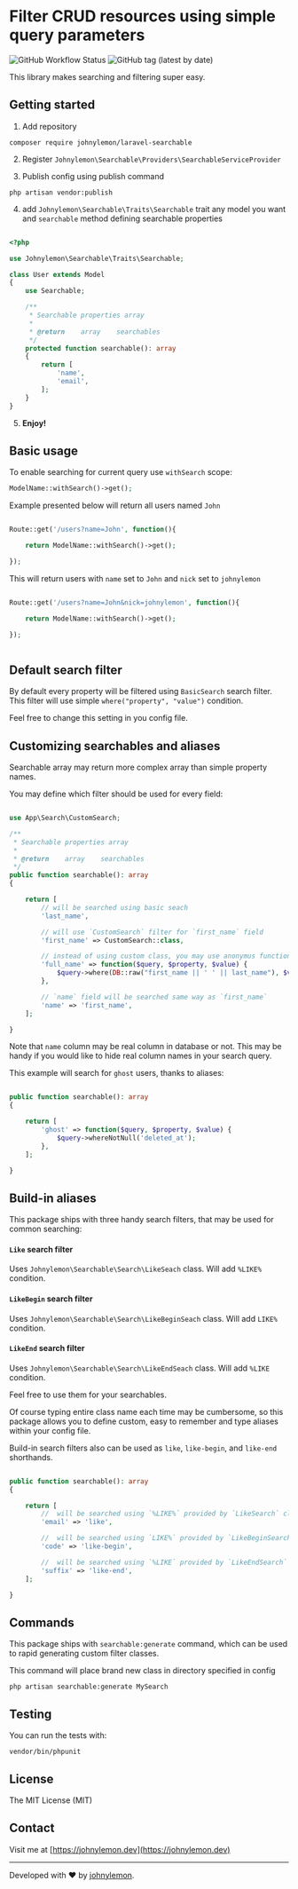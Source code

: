 # Filter CRUD resources using simple query parameters

![GitHub Workflow Status](https://img.shields.io/github/workflow/status/johnylemon/laravel-searchable/run-tests?label=tests)
![GitHub tag (latest by date)](https://img.shields.io/github/v/tag/johnylemon/laravel-searchable?label=release)

This library makes searching and filtering super easy.

## Getting started

 1. Add repository

```
composer require johnylemon/laravel-searchable
```
2. Register `Johnylemon\Searchable\Providers\SearchableServiceProvider`

3. Publish config using publish command

```
php artisan vendor:publish
```

4. add `Johnylemon\Searchable\Traits\Searchable` trait any model you want and `searchable` method defining searchable properties

```php

<?php

use Johnylemon\Searchable\Traits\Searchable;

class User extends Model
{
    use Searchable;

    /**
     * Searchable properties array
     *
     * @return    array    searchables
     */
    protected function searchable(): array
    {
        return [
            'name',
            'email',
        ];
    }
}

```

5. **Enjoy!**


## Basic usage

To enable searching for current query use `withSearch` scope:

```php
ModelName::withSearch()->get();
```

Example presented below will return all users named `John`

```php

Route::get('/users?name=John', function(){

    return ModelName::withSearch()->get();

});


```

This will return users with `name` set to `John` and `nick` set to `johnylemon`

```php

Route::get('/users?name=John&nick=johnylemon', function(){

    return ModelName::withSearch()->get();

});



```

## Default search filter

By default every property will be filtered using `BasicSearch` search filter.
This filter will use simple `where("property", "value")` condition.

Feel free to change this setting in you config file.


## Customizing searchables and aliases

Searchable array may return more complex array than simple property names.

You may define which filter should be used for every field:

```php

use App\Search\CustomSearch;

/**
 * Searchable properties array
 *
 * @return    array    searchables
 */
public function searchable(): array
{

    return [
        // will be searched using basic seach
        'last_name',

        // will use `CustomSearch` filter for `first_name` field
        'first_name' => CustomSearch::class,

        // instead of using custom class, you may use anonymus function
        'full_name' => function($query, $property, $value) {
            $query->where(DB::raw("first_name || ' ' || last_name"), $value);
        },

        // `name` field will be searched same way as `first_name`
        'name' => 'first_name',
    ];

}

```

Note that `name` column may be real column in database or not.
This may be handy if you would like to hide real column names in your search query.

This example will search for `ghost` users, thanks to aliases:

```php

public function searchable(): array
{

    return [
        'ghost' => function($query, $property, $value) {
            $query->whereNotNull('deleted_at');
        },
    ];

}

```


## Build-in aliases

This package ships with three handy search filters, that may be used for common searching:


#### `Like` search filter
Uses `Johnylemon\Searchable\Search\LikeSeach` class. Will add `%LIKE%` condition.

#### `LikeBegin` search filter
Uses `Johnylemon\Searchable\Search\LikeBeginSeach` class. Will add `LIKE%` condition.

#### `LikeEnd` search filter
Uses `Johnylemon\Searchable\Search\LikeEndSeach` class. Will add `%LIKE` condition.

Feel free to use them for your searchables.

Of course typing entire class name each time may be cumbersome, so this package allows you to define custom, easy to remember and type aliases within your config file.

Build-in search filters also can be used as `like`, `like-begin`, and `like-end` shorthands.


```php

public function searchable(): array
{

    return [
        //  will be searched using `%LIKE%` provided by `LikeSearch` class
        'email' => 'like',

        //  will be searched using `LIKE%` provided by `LikeBeginSearch` class
        'code' => 'like-begin',

        //  will be searched using `%LIKE` provided by `LikeEndSearch` class
        'suffix' => 'like-end',
    ];

}

```


## Commands

This package ships with `searchable:generate` command, which can be used to rapid generating custom filter classes.

This command will place brand new class in directory specified in config
```
php artisan searchable:generate MySearch
```

## Testing
You can run the tests with:

```
vendor/bin/phpunit
```

## License
The MIT License (MIT)


## Contact

Visit me at [https://johnylemon.dev](https://johnylemon.dev)

---

Developed with ❤ by [johnylemon](https://github.com/johnylemon).
